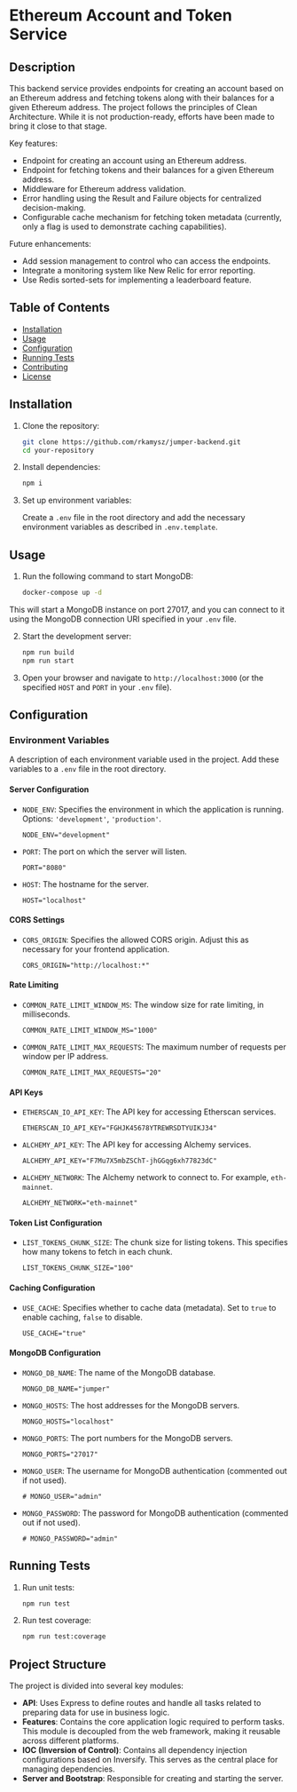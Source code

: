 # Ethereum Account and Token Service

## Description

This backend service provides endpoints for creating an account based on an Ethereum address and fetching tokens along with their balances for a given Ethereum address. The project follows the principles of Clean Architecture. While it is not production-ready, efforts have been made to bring it close to that stage.

Key features:
- Endpoint for creating an account using an Ethereum address.
- Endpoint for fetching tokens and their balances for a given Ethereum address.
- Middleware for Ethereum address validation.
- Error handling using the Result and Failure objects for centralized decision-making.
- Configurable cache mechanism for fetching token metadata (currently, only a flag is used to demonstrate caching capabilities).

Future enhancements:
- Add session management to control who can access the endpoints.
- Integrate a monitoring system like New Relic for error reporting.
- Use Redis sorted-sets for implementing a leaderboard feature.

## Table of Contents

- [Installation](#installation)
- [Usage](#usage)
- [Configuration](#configuration)
- [Running Tests](#running-tests)
- [Contributing](#contributing)
- [License](#license)

## Installation

1. Clone the repository:
    ```bash
    git clone https://github.com/rkamysz/jumper-backend.git
    cd your-repository
    ```

2. Install dependencies:
    ```bash
    npm i
    ```

3. Set up environment variables:

    Create a `.env` file in the root directory and add the necessary environment variables as described in `.env.template`.

## Usage

1. Run the following command to start MongoDB:
    ```bash
    docker-compose up -d
    ```

This will start a MongoDB instance on port 27017, and you can connect to it using the MongoDB connection URI specified in your `.env` file.


2. Start the development server:
    ```bash
    npm run build
    npm run start
    ```

3. Open your browser and navigate to `http://localhost:3000` (or the specified `HOST` and `PORT` in your `.env` file).

## Configuration

### Environment Variables

A description of each environment variable used in the project. Add these variables to a `.env` file in the root directory.

#### Server Configuration

- `NODE_ENV`: Specifies the environment in which the application is running. Options: `'development'`, `'production'`.
    ```plaintext
    NODE_ENV="development"
    ```
- `PORT`: The port on which the server will listen.
    ```plaintext
    PORT="8080"
    ```
- `HOST`: The hostname for the server.
    ```plaintext
    HOST="localhost"
    ```

#### CORS Settings

- `CORS_ORIGIN`: Specifies the allowed CORS origin. Adjust this as necessary for your frontend application.
    ```plaintext
    CORS_ORIGIN="http://localhost:*"
    ```

#### Rate Limiting

- `COMMON_RATE_LIMIT_WINDOW_MS`: The window size for rate limiting, in milliseconds.
    ```plaintext
    COMMON_RATE_LIMIT_WINDOW_MS="1000"
    ```
- `COMMON_RATE_LIMIT_MAX_REQUESTS`: The maximum number of requests per window per IP address.
    ```plaintext
    COMMON_RATE_LIMIT_MAX_REQUESTS="20"
    ```

#### API Keys

- `ETHERSCAN_IO_API_KEY`: The API key for accessing Etherscan services.
    ```plaintext
    ETHERSCAN_IO_API_KEY="FGHJK45678YTREWRSDTYUIKJ34"
    ```
- `ALCHEMY_API_KEY`: The API key for accessing Alchemy services.
    ```plaintext
    ALCHEMY_API_KEY="F7Mu7X5mbZSChT-jhGGqg6xh77823dC"
    ```
- `ALCHEMY_NETWORK`: The Alchemy network to connect to. For example, `eth-mainnet`.
    ```plaintext
    ALCHEMY_NETWORK="eth-mainnet"
    ```

#### Token List Configuration

- `LIST_TOKENS_CHUNK_SIZE`: The chunk size for listing tokens. This specifies how many tokens to fetch in each chunk.
    ```plaintext
    LIST_TOKENS_CHUNK_SIZE="100"
    ```

#### Caching Configuration

- `USE_CACHE`: Specifies whether to cache data (metadata). Set to `true` to enable caching, `false` to disable.
    ```plaintext
    USE_CACHE="true"
    ```

#### MongoDB Configuration

- `MONGO_DB_NAME`: The name of the MongoDB database.
    ```plaintext
    MONGO_DB_NAME="jumper"
    ```
- `MONGO_HOSTS`: The host addresses for the MongoDB servers.
    ```plaintext
    MONGO_HOSTS="localhost"
    ```
- `MONGO_PORTS`: The port numbers for the MongoDB servers.
    ```plaintext
    MONGO_PORTS="27017"
    ```
- `MONGO_USER`: The username for MongoDB authentication (commented out if not used).
    ```plaintext
    # MONGO_USER="admin"
    ```
- `MONGO_PASSWORD`: The password for MongoDB authentication (commented out if not used).
    ```plaintext
    # MONGO_PASSWORD="admin"
    ```

## Running Tests

1. Run unit tests:
    ```bash
    npm run test
    ```

2. Run test coverage:
    ```bash
    npm run test:coverage
    ```

## Project Structure

The project is divided into several key modules:

- **API**: Uses Express to define routes and handle all tasks related to preparing data for use in business logic.
- **Features**: Contains the core application logic required to perform tasks. This module is decoupled from the web framework, making it reusable across different platforms.
- **IOC (Inversion of Control)**: Contains all dependency injection configurations based on Inversify. This serves as the central place for managing dependencies.
- **Server and Bootstrap**: Responsible for creating and starting the server.
